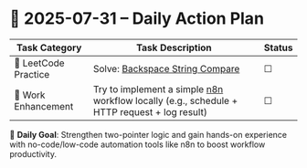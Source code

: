 # 📌 2025-07-31 – Daily Action Plan

| Task Category         | Task Description                                                                                                                          | Status |
|----------------------|-------------------------------------------------------------------------------------------------------------------------------------------|--------|
| 🧠 LeetCode Practice   | Solve: [Backspace String Compare](https://leetcode.com/problems/backspace-string-compare/)                                               | ☐      |
| 🧪 Work Enhancement    | Try to implement a simple [n8n](https://n8n.srv928184.hstgr.cloud/home/workflows) workflow locally (e.g., schedule + HTTP request + log result)                            | ☐      |

🎯 **Daily Goal**: Strengthen two-pointer logic and gain hands-on experience with no-code/low-code automation tools like n8n to boost workflow productivity.
